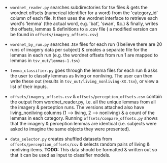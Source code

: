 * `wordnet_reader.py` searches subdirectories for tsv files & gets the wordnet offsets (numerical identifier for a word) from the 'category_id' column of each file. It then uses the wordnet interface to retrieve each word's 'lemma' (the actual word, e.g. 'bat', 'swan', &c.) & finally, writes the offsets, lemmas & definitions to a .csv file ( a modified version can be found in `offsets/imagery_offsets.csv`)

* `wordnet_by_run.py` searches .tsv files for each run (I believe there are 20 runs of imagery data per subject) & creates a separate file for the lemmas in each run (e.g. the wordnet offsets from run 1 are mapped to lemmas in `tsv_out/lemmas-1.tsv`)

* `lemma_classifier.py` goes through the lemma files for each run & asks the user to classify lemmas as living or nonliving. The user can then write these out (results in `tsv_out/living_nonliving-XX.tsv`), or view a list of their inputs.

* `offsets/imagery_offsets.csv` & `offsets/perception_offsets.csv` contain the output from wordnet_reader.py, i.e. all the unique lemmas from all the imagery & perception runs. The versions attached also have living_nonliving columns (1 --> living, 2 --> nonliving) & a count of the lemmas in each category. Running `offsets/compare_offsets.py` shows that the imagery & perception lemmas are identical (i.e. subjects were asked to imagine the same objects they were presented).

* `data_selector.py` creates shuffled datasets from `offsets/perception_offsets/csv` & selects random pairs of living & nonliving items. **TODO:** This data should be formatted & written out so that it can be used as input to classifier models.
